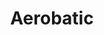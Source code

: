 ---
codehost: https://github.com/https://github.com/aerobatic
logohandle: aerobatic
sort: aerobatic
title: Aerobatic
twitter: https://x.com/aerobaticapp
website: https://www.aerobatic.com/
---